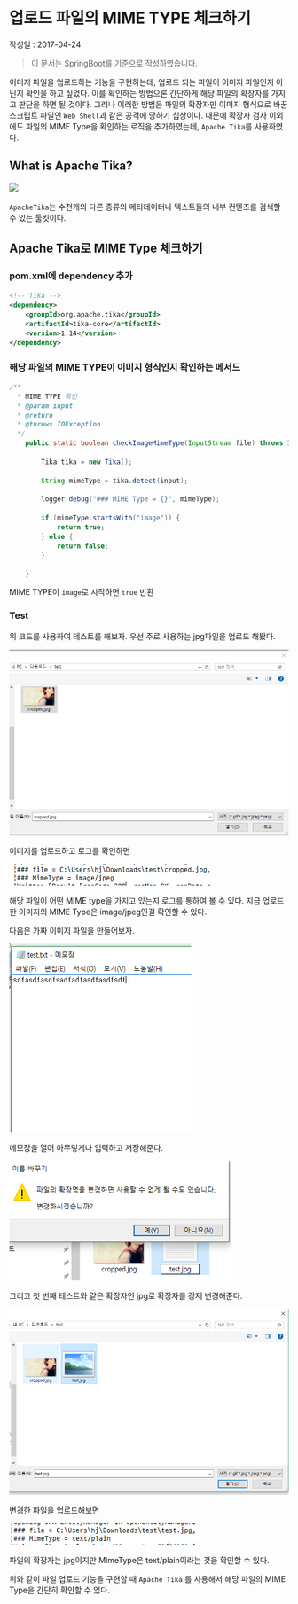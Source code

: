 # 업로드 파일의 MIME TYPE 체크하기

작성일 : 2017-04-24

> 이 문서는 SpringBoot를 기준으로 작성하였습니다.

이미지 파일을 업로드하는 기능을 구현하는데, 업로드 되는 파일이 이미지 파일인지 아닌지 확인을 하고 싶었다.
이를 확인하는 방법으론 간단하게 해당 파일의 확장자를 가지고 판단을 하면 될 것이다.
그러나 이러한 방법은 파일의 확장자만 이미지 형식으로 바꾼 스크립트 파일인 `Web Shell`과 같은 공격에 당하기 십상이다.
때문에 확장자 검사 이외에도 파일의 MIME Type을 확인하는 로직을 추가하였는데, `Apache Tika`를 사용하였다.

## What is Apache Tika?

![](http://tika.apache.org/tika.png)

`ApacheTika`는 수천개의 다른 종류의 메타데이터나 텍스트들의 내부 컨텐츠를 검색할 수 있는 툴킷이다.

##  Apache Tika로 MIME Type 체크하기

### pom.xml에 dependency 추가

```xml
<!-- Tika -->
<dependency>
    <groupId>org.apache.tika</groupId>
    <artifactId>tika-core</artifactId>
    <version>1.14</version>
</dependency>
```

### 해당 파일의 MIME TYPE이 이미지 형식인지 확인하는 메서드

```java
/**
  * MIME TYPE 확인
  * @param input
  * @return
  * @throws IOException
  */
	public static boolean checkImageMimeType(InputStream file) throws IOException {

		Tika tika = new Tika();

		String mimeType = tika.detect(input);

		logger.debug("### MIME Type = {}", mimeType);

		if (mimeType.startsWith("image")) {
			return true;
		} else {
			return false;
		}

	}
```

MIME TYPE이 `image`로 시작하면 `true` 반환

### Test

위 코드를 사용하여 테스트를 해보자. 우선 주로 사용하는 jpg파일을 업로드 해봤다.

![](assets/mimetype.PNG)

이미지를 업로드하고 로그를 확인하면

![](assets/mimetype2.PNG)

해당 파일이 어떤 MIME type을 가지고 있는지 로그를 통하여 볼 수 있다. 지금 업로드한 이미지의 MIME Type은 image/jpeg인걸 확인할 수 있다.

다음은 가짜 이미지 파일을 만들어보자.

![](assets/mimetype3.PNG)

메모장을 열어 아무렇게나 입력하고 저장해준다.

![](assets/mimetype4.PNG)

그리고 첫 번째 테스트와 같은 확장자인 jpg로 확장자를 강제 변경해준다.

![](assets/mimetype5.PNG)

변경한 파일을 업로드해보면

![](assets/mimetype6.PNG)

파일의 확장자는 jpg이지만 MimeType은 text/plain이라는 것을 확인할 수 있다.

위와 같이 파일 업로드 기능을 구현할 때 `Apache Tika` 를 사용해서 해당 파일의 MIME Type을 간단히 확인할 수 있다.
